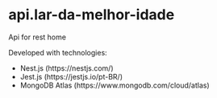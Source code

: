 # api.lar-da-melhor-idade
 Api for rest home


Developed with technologies:<br />
<ul>
 <li>Nest.js (https://nestjs.com/)</li>
<li>Jest.js (https://jestjs.io/pt-BR/)</li>
 <li>MongoDB Atlas (https://www.mongodb.com/cloud/atlas)</li>
</ul>
